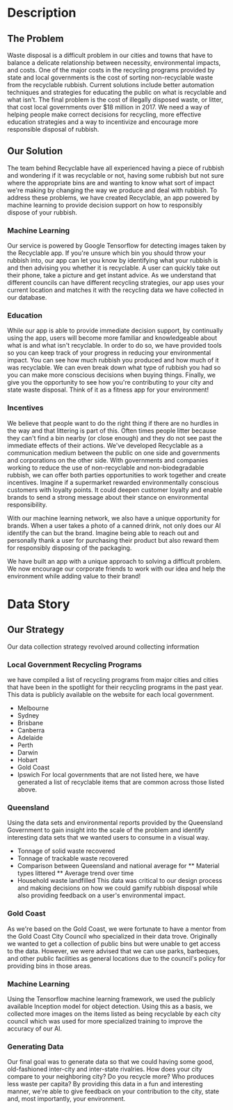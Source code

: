 # Description
## The Problem
Waste disposal is a difficult problem in our cities and towns that have to balance a delicate relationship between necessity, environmental impacts, and costs. One of the major costs in the recycling programs provided by state and local governments is the cost of sorting non-recyclable waste from the recyclable rubbish. Current solutions include better automation techniques and strategies for educating the public on what is recyclable and what isn't. The final problem is the cost of illegally disposed waste, or litter, that cost local governments over $18 million in 2017. We need a way of helping people make correct decisions for recycling, more effective education strategies and a way to incentivize and encourage more responsible disposal of rubbish. 

## Our Solution
The team behind Recyclable have all experienced having a piece of rubbish and wondering if it was recyclable or not, having some rubbish but not sure where the appropriate bins are and wanting to know what sort of impact we're making by changing the way we produce and deal with rubbish. To address these problems, we have created Recyclable, an app powered by machine learning to provide decision support on how to responsibly dispose of your rubbish.
 

### Machine Learning
Our service is powered by Google Tensorflow for detecting images taken by the Recyclable app. If you're unsure which bin you should throw your rubbish into, our app can let you know by identifying what your rubbish is and then advising you whether it is recyclable. A user can quickly take out their phone, take a picture and get instant advice. As we understand that different councils can have different recycling strategies, our app uses your current location and matches it with the recycling data we have collected in our database. 
 

### Education
While our app is able to provide immediate decision support, by continually using the app, users will become more familiar and knowledgeable about what is and what isn't recyclable. In order to do so, we have provided tools so you can keep track of your progress in reducing your environmental impact. You can see how much rubbish you produced and how much of it was recyclable. We can even break down what type of rubbish you had so you can make more conscious decisions when buying things. Finally, we give you the opportunity to see how you're contributing to your city and state waste disposal. Think of it as a fitness app for your environment!


### Incentives
We believe that people want to do the right thing if there are no hurdles in the way and that littering is part of this. Often times people litter because they can't find a bin nearby (or close enough) and they do not see past the immediate effects of their actions. We've developed Recyclable as a communication medium between the public on one side and governments and corporations on the other side. With governments and companies working to reduce the use of non-recyclable and non-biodegradable rubbish, we can offer both parties opportunities to work together and create incentives. Imagine if a supermarket rewarded environmentally conscious customers with loyalty points. It could deepen customer loyalty and enable brands to send a strong message about their stance on environmental responsibility. 

With our machine learning network, we also have a unique opportunity for brands. When a user takes a photo of a canned drink, not only does our AI identify the can but the brand. Imagine being able to reach out and personally thank a user for purchasing their product but also reward them for responsibly disposing of the packaging. 

We have built an app with a unique approach to solving a difficult problem. We now encourage our corporate friends to work with our idea and help the environment while adding value to their brand!

# Data Story
## Our Strategy
Our data collection strategy revolved around collecting information 

### Local Government Recycling Programs
we have compiled a list of recycling programs from major cities and cities that have been in the spotlight for their recycling programs in the past year. This data is publicly available on the website for each local government.
* Melbourne
* Sydney
* Brisbane
* Canberra
* Adelaide
* Perth
* Darwin
* Hobart
* Gold Coast 
* Ipswich 
For local governments that are not listed here, we have generated a list of recyclable items that are common across those listed above.

### Queensland
Using the data sets and environmental reports provided by the Queensland Government to gain insight into the scale of the problem and identify interesting data sets that we wanted users to consume in a visual way.
* Tonnage of solid waste recovered
* Tonnage of trackable waste recovered
* Comparison between Queensland and national average for
** Material types littered
** Average trend over time
* Household waste landfilled
This data was critical to our design process and making decisions on how we could gamify rubbish disposal while also providing feedback on a user's environmental impact. 


### Gold Coast
As we're based on the Gold Coast, we were fortunate to have a mentor from the Gold Coast City Council who specialized in their data trove. Originally we wanted to get a collection of public bins but were unable to get access to the data. However, we were advised that we can use parks, barbeques, and other public facilities as general locations due to the council's policy for providing bins in those areas. 


### Machine Learning
Using the Tensorflow machine learning framework, we used the publicly available Inception model for object detection. Using this as a basis, we collected more images on the items listed as being recyclable by each city council which was used for more specialized training to improve the accuracy of our AI. 


### Generating Data
Our final goal was to generate data so that we could having some good, old-fashioned inter-city and inter-state rivalries. How does your city compare to your neighboring city? Do you recycle more? Who produces less waste per capita? By providing this data in a fun and interesting manner, we're able to give feedback on your contribution to the city, state and, most importantly, your environment. 
